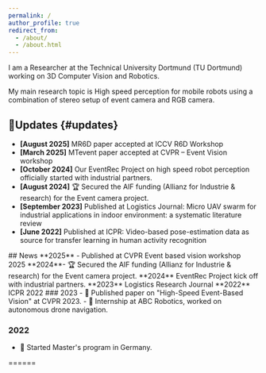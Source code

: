 ```yaml
---
permalink: /
author_profile: true
redirect_from: 
  - /about/
  - /about.html
---
```


I am a Researcher at the Technical University Dortmund (TU Dortmund) working on 3D Computer Vision and Robotics.  

My main research topic is High speed perception for mobile robots using a combination of stereo setup of event camera and RGB camera. 

## 📰Updates {#updates}

<ul class="medium">
<li><strong>[August 2025]</strong> MR6D paper accepted at ICCV R6D Workshop</li>
<li><strong>[March 2025]</strong> MTevent paper accepted at CVPR – Event Vision workshop</li>
<li><strong>[October 2024]</strong> Our EventRec Project on high speed robot perception officially started with industrial partners.</li>
<li><strong>[August 2024]</strong> 🏆 Secured the AIF funding (Allianz for Industrie & research) for the Event camera project.</li>
<li><strong>[September 2023]</strong> Published at Logistics Journal: Micro UAV swarm for industrial applications in indoor environment: a systematic literature review</li>
<li><strong>[June 2022]</strong> Published at ICPR: Video-based pose-estimation data as source for transfer learning in human activity recognition</li>

  
</ul>
##  News
**2025** - Published at CVPR Event based vision workshop 2025
**2024**- 🏆 Secured the AIF funding (Allianz for Industrie & research) for the Event camera project.
**2024** EventRec Project kick off with industrial partners.
**2023** Logistics Research Journal
**2022** ICPR 2022
### 2023
- 📄 Published paper on "High-Speed Event-Based Vision" at CVPR 2023.
- 💼 Internship at ABC Robotics, worked on autonomous drone navigation.

### 2022
- 🚀 Started Master's program in Germany.

======


